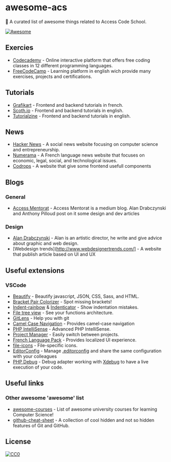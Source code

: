 # awesome-acs
:closed_book: A curated list of awesome things related to Access Code School.

[![Awesome](https://awesome.re/badge.svg)](https://awesome.re)

## Exercies

- [Codecademy](https://www.codecademy.com/) - Online interactive platform that offers free coding classes in 12 different programming languages.
- [FreeCodeCamp](https://www.freecodecamp.org) - Learning platform in english wich provide many exercises, projects and certifications.

## Tutorials

- [Grafikart](https://www.grafikart.fr/) - Frontend and backend tutorials in french.
- [Scoth.io](https://scotch.io/) - Frontend and backend tutorials in english.
- [Tutorialzine](https://tutorialzine.com/) - Frontend and backend tutorials in english.

## News

- [Hacker News](https://news.ycombinator.com/) - A social news website focusing on computer science and entrepreneurship.
- [Numerama](https://www.numerama.com/) - A French language news website that focuses on economic, legal, social, and technological issues.
- [Codrops](https://tympanus.net/codrops/) - A website that give some frontend usefull components

## Blogs

### General

- [Access Mentorat](https://medium.com/accessmentorat) - Access Mentorat is a medium blog. Alan Drabczynski and Anthony Pilloud post on it some design and dev articles 

### Design 

- [Alan Drabczynski](http://alan-drabczynski.fr/) - Alan is an artistic director, he write and give advice about graphic and web design.
- [Webdesign trends](http://www.webdesignertrends.com/] - A website that publish article based on UI and UX


## Useful extensions

### VSCode

- [Beautify](https://marketplace.visualstudio.com/items?itemName=HookyQR.beautify) - Beautify javascript, JSON, CSS, Sass, and HTML.
- [Bracket Pair Colorizer](https://marketplace.visualstudio.com/items?itemName=CoenraadS.bracket-pair-colorizer) - Spot missing brackets!
- [Indent-rainbow](https://marketplace.visualstudio.com/items?itemName=oderwat.indent-rainbow) & [Indenticator](https://marketplace.visualstudio.com/items?itemName=SirTori.indenticator) - Show indentation mistakes. 
- [File tree view](https://marketplace.visualstudio.com/items?itemName=DaGhostman.vs-treeview) - See your functions architecture.
- [GitLens](https://marketplace.visualstudio.com/items?itemName=eamodio.gitlens) - Help you with git
- [Camel Case Navigation](https://marketplace.visualstudio.com/items?itemName=maptz.camelcasenavigation) - Provides camel-case navigation
- [PHP IntelliSense](https://marketplace.visualstudio.com/items?itemName=felixfbecker.php-intellisense) - Advanced PHP IntelliSense.
- [Project Manager](https://marketplace.visualstudio.com/items?itemName=alefragnani.project-manager) - Easily switch between projects.
- [French Language Pack](https://marketplace.visualstudio.com/items?itemName=MS-CEINTL.vscode-language-pack-fr) - Provides localized UI experience.
- [file-icons](https://marketplace.visualstudio.com/items?itemName=file-icons.file-icons) - File-specific icons.
- [EditorConfig](https://marketplace.visualstudio.com/items?itemName=EditorConfig.EditorConfig) - Manage [.editorconfig](https://editorconfig.org/) and share the same configuration with your colleagues
- [PHP Debug](https://marketplace.visualstudio.com/items?itemName=felixfbecker.php-debug) - Debug adapter working with [Xdebug](https://xdebug.org/) to have a live execution of your code.

## Useful links

### Other awesome 'awesome' list

- [awesome-courses](https://github.com/prakhar1989/awesome-courses) - List of awesome university courses for learning Computer Science!
- [github-cheat-sheet](https://github.com/tiimgreen/github-cheat-sheet) - A collection of cool hidden and not so hidden features of Git and GitHub.

## License

[![CC0](http://mirrors.creativecommons.org/presskit/buttons/88x31/svg/cc-zero.svg)](https://creativecommons.org/publicdomain/zero/1.0/)

